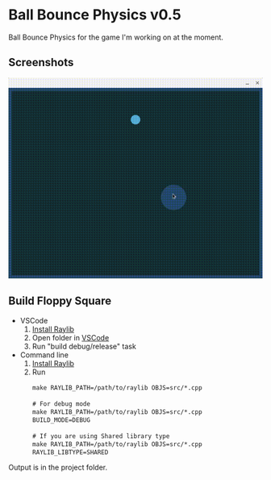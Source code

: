 # Ball Bounce Physics v0.5

Ball Bounce Physics for the game I'm working on at the moment.

## Screenshots

![Ball Bounce Physics](./preview.gif)

## Build Floppy Square
* VSCode
    1. [Install Raylib](https://github.com/raysan5/raylib/wiki)
    2. Open folder in [VSCode](https://code.visualstudio.com/)
    3. Run "build debug/release" task
* Command line
    1. [Install Raylib](https://github.com/raysan5/raylib/wiki)
    2. Run
        ```
        make RAYLIB_PATH=/path/to/raylib OBJS=src/*.cpp

        # For debug mode
        make RAYLIB_PATH=/path/to/raylib OBJS=src/*.cpp BUILD_MODE=DEBUG
    
        # If you are using Shared library type
        make RAYLIB_PATH=/path/to/raylib OBJS=src/*.cpp RAYLIB_LIBTYPE=SHARED
        ```

Output is in the project folder.
